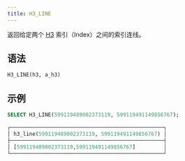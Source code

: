 ```yaml
---
title: H3_LINE
---
```


返回给定两个 [H3](https://eng.uber.com/h3/) 索引（Index）之间的索引连线。

## 语法

```sql
H3_LINE(h3, a_h3)
```

## 示例

```sql
SELECT H3_LINE(599119489002373119, 599119491149856767);

┌─────────────────────────────────────────────────┐
│ h3_line(599119489002373119, 599119491149856767) │
├─────────────────────────────────────────────────┤
│ [599119489002373119,599119491149856767]         │
└─────────────────────────────────────────────────┘
```